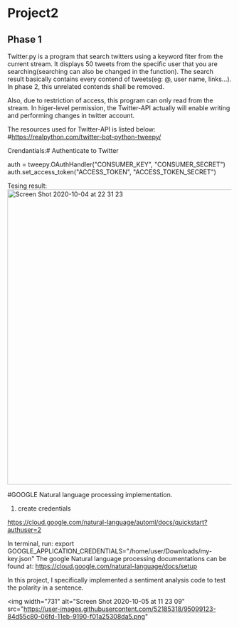 # Project2

## Phase 1 
Twitter.py is a program that search twitters using a keyword fiter from the current stream. It displays 50 tweets from the specific user that you are searching(searching can also be changed in the function). The search result basically contains every contend of tweets(eg: @, user name, links...). In phase 2, this unrelated contends shall be removed.

Also, due to restriction of access, this program can only read from the stream. In higer-level permission, the Twitter-API actually will enable writing and performing changes in twitter account.

The resources used for Twitter-API is listed below:
#https://realpython.com/twitter-bot-python-tweepy/

Crendantials:# Authenticate to Twitter

auth = tweepy.OAuthHandler("CONSUMER_KEY", "CONSUMER_SECRET")
auth.set_access_token("ACCESS_TOKEN", "ACCESS_TOKEN_SECRET")


Tesing result:<img width="664" alt="Screen Shot 2020-10-04 at 22 31 23" src="https://user-images.githubusercontent.com/52185318/95036582-61c39200-0696-11eb-96d9-1617f5609b8c.png">

#GOOGLE Natural language processing implementation.
1. create credentials 

https://cloud.google.com/natural-language/automl/docs/quickstart?authuser=2

In terminal, run: export GOOGLE_APPLICATION_CREDENTIALS="/home/user/Downloads/my-key.json"
The google Natural language processing documentations can be found at:
https://cloud.google.com/natural-language/docs/setup

In this project, I specifically implemented a sentiment analysis code to test the polarity in a sentence.


<img width="731" alt="Screen Shot 2020-10-05 at 11 23 09" src="https://user-images.githubusercontent.com/52185318/95099123-84d55c80-06fd-11eb-9190-f01a25308da5.png"


